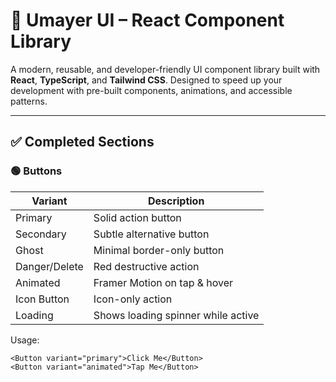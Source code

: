 # 🔧 Umayer UI – React Component Library

A modern, reusable, and developer-friendly UI component library built with **React**, **TypeScript**, and **Tailwind CSS**. Designed to speed up your development with pre-built components, animations, and accessible patterns.

---

## ✅ Completed Sections

### 🟢 Buttons

| Variant       | Description                        |
|---------------|------------------------------------|
| Primary       | Solid action button                |
| Secondary     | Subtle alternative button          |
| Ghost         | Minimal border-only button         |
| Danger/Delete | Red destructive action             |
| Animated      | Framer Motion on tap & hover       |
| Icon Button   | Icon-only action                   |
| Loading       | Shows loading spinner while active |

Usage:

```tsx
<Button variant="primary">Click Me</Button>
<Button variant="animated">Tap Me</Button>
